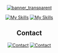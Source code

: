 <div align="center">

[![banner_transparent](https://user-images.githubusercontent.com/34923485/229663147-74269791-fb09-4bc5-a993-aa0f8b9fb411.png)](https://github.com/Haste171?tab=repositories)

[![My Skills](https://skillicons.dev/icons?i=django,fastapi,flask,nodejs,css,html,linux,aws,gcp,azure,redis,cloudflare,heroku,nginx,vercel)](https://skillicons.dev)
[![My Skills](https://skillicons.dev/icons?i=git,github,gitlab,js,py,mongodb,mysql,postgres,linux,ps,postman,vscode)](https://skillicons.dev)

## Contact
[![Contact](https://rdgb.net/i/IK55r.png)](mailto:dapanon@protonmail.com) [![Contact](https://skillicons.dev/icons?i=discord)](https://discord.com/users/1095403138070089758)

</div>
